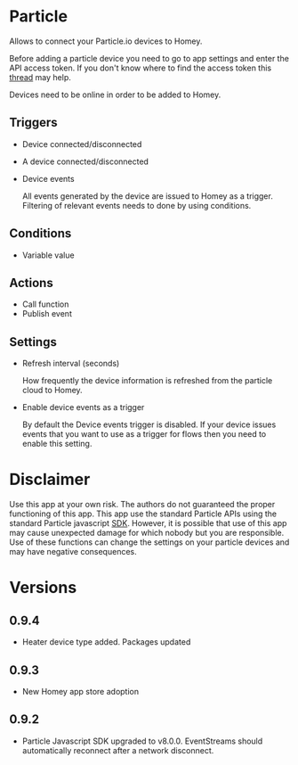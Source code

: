 # Particle

Allows to connect your Particle.io devices to Homey.

Before adding a particle device you need to go to app settings and enter the API access token. If you don't know where to find the access token this [thread](https://community.particle.io/t/getting-finding-an-access-token/44084) may help.

Devices need to be online in order to be added to Homey.

## Triggers
- Device connected/disconnected
- A device connected/disconnected
- Device events

   All events generated by the device are issued to Homey as a trigger. Filtering of relevant events needs to done by using conditions.

## Conditions
- Variable value

## Actions
- Call function
- Publish event

## Settings
- Refresh interval (seconds)

   How frequently the device information is refreshed from the particle cloud to Homey.

- Enable device events as a trigger

   By default the Device events trigger is disabled. If your device issues events that you want to use as a trigger for flows then you need to enable this setting.

# Disclaimer
Use this app at your own risk. The authors do not guaranteed the proper functioning of this app. This app use the standard Particle APIs using the standard Particle javascript [SDK](https://docs.particle.io/reference/SDKs/javascript/). However, it is possible that use of this app may cause unexpected damage for which nobody but you are responsible. Use of these functions can change the settings on your particle devices and may have negative consequences.

# Versions
## 0.9.4
- Heater device type added. Packages updated

## 0.9.3
- New Homey app store adoption

## 0.9.2
- Particle Javascript SDK upgraded to v8.0.0. EventStreams should automatically reconnect after a network disconnect.
